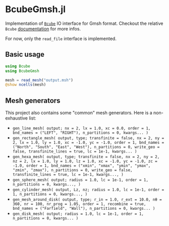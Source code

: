 # BcubeGmsh.jl
Implementation of [`Bcube`](https://github.com/bcube-project/Bcube.jl) IO interface for Gmsh format. Checkout the relative `Bcube` [documentation](https://bcube-project.github.io/Bcube.jl/stable/api/io/io_interface/) for more infos.

For now, only the `read_file` interface is implemented.

## Basic usage
```julia
using Bcube
using BcubeGmsh

mesh = read_mesh("output.msh")
@show ncells(mesh)
```

## Mesh generators
This project also contains some "common" mesh generators. Here is a non-exhaustive list:
* `gen_line_mesh(
        output;
        nx = 2,
        lx = 1.0,
        xc = 0.0,
        order = 1,
        bnd_names = ("LEFT", "RIGHT"),
        n_partitions = 0,
        kwargs...
    )`
* `gen_rectangle_mesh(
        output,
        type;
        transfinite = false,
        nx = 2,
        ny = 2,
        lx = 1.0,
        ly = 1.0,
        xc = -1.0,
        yc = -1.0,
        order = 1,
        bnd_names = ("North", "South", "East", "West"),
        n_partitions = 0,
        write_geo = false,
        transfinite_lines = true,
        lc = 1e-1,
        kwargs...
    )`
* `gen_hexa_mesh(
        output,
        type;
        transfinite = false,
        nx = 2,
        ny = 2,
        nz = 2,
        lx = 1.0,
        ly = 1.0,
        lz = 1.0,
        xc = -1.0,
        yc = -1.0,
        zc = -1.0,
        order = 1,
        bnd_names = ("xmin", "xmax", "ymin", "ymax", "zmin", "zmax"),
        n_partitions = 0,
        write_geo = false,
        transfinite_lines = true,
        lc = 1e-1,
        kwargs...,
    )`
* `gen_sphere_mesh(
        output;
        radius = 1.0,
        lc = 1e-1,
        order = 1,
        n_partitions = 0,
        kwargs...,
    )`
* `gen_cylinder_mesh(
    output,
    Lz,
    nz;
    radius = 1.0,
    lc = 1e-1,
    order = 1,
    n_partitions = 0,
    kwargs...,
)`
* `gen_mesh_around_disk(
        output,
        type;
        r_in = 1.0,
        r_ext = 10.0,
        nθ = 360,
        nr = 100,
        nr_prog = 1.05,
        order = 1,
        recombine = true,
        bnd_names = ("Farfield", "Wall"),
        n_partitions = 0,
        kwargs...
    )`
* `gen_disk_mesh(
        output;
        radius = 1.0,
        lc = 1e-1,
        order = 1,
        n_partitions = 0,
        kwargs...
    )`

